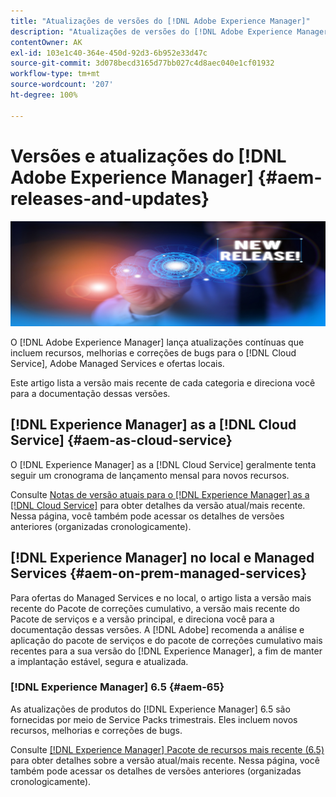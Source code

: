 ```yaml
---
title: "Atualizações de versões do [!DNL Adobe Experience Manager]"
description: "Atualizações de versões do [!DNL Adobe Experience Manager]"
contentOwner: AK
exl-id: 103e1c40-364e-450d-92d3-6b952e33d47c
source-git-commit: 3d078becd3165d77bb027c4d8aec040e1cf01932
workflow-type: tm+mt
source-wordcount: '207'
ht-degree: 100%

---
```


# Versões e atualizações do [!DNL Adobe Experience Manager] {#aem-releases-and-updates}

![[!DNL Experience Manager]Novas versões](assets/new-aem-releases1.jpeg)

O [!DNL Adobe Experience Manager] lança atualizações contínuas que incluem recursos, melhorias e correções de bugs para o [!DNL Cloud Service], Adobe Managed Services e ofertas locais.

Este artigo lista a versão mais recente de cada categoria e direciona você para a documentação dessas versões.

## [!DNL Experience Manager] as a [!DNL Cloud Service] {#aem-as-cloud-service}

O [!DNL Experience Manager] as a [!DNL Cloud Service] geralmente tenta seguir um cronograma de lançamento mensal para novos recursos.

Consulte [Notas de versão atuais para o  [!DNL Experience Manager] as a [!DNL Cloud Service]](https://experienceleague.adobe.com/docs/experience-manager-cloud-service/content/release-notes/release-notes/release-notes-current.html?lang=pt-BR) para obter detalhes da versão atual/mais recente. Nessa página, você também pode acessar os detalhes de versões anteriores (organizadas cronologicamente).

## [!DNL Experience Manager] no local e Managed Services {#aem-on-prem-managed-services}

Para ofertas do Managed Services e no local, o artigo lista a versão mais recente do Pacote de correções cumulativo, a versão mais recente do Pacote de serviços e a versão principal, e direciona você para a documentação dessas versões. A [!DNL Adobe] recomenda a análise e aplicação do pacote de serviços e do pacote de correções cumulativo mais recentes para a sua versão do [!DNL Experience Manager], a fim de manter a implantação estável, segura e atualizada.

### [!DNL Experience Manager] 6.5 {#aem-65}

As atualizações de produtos do [!DNL Experience Manager] 6.5 são fornecidas por meio de Service Packs trimestrais. Eles incluem novos recursos, melhorias e correções de bugs.

Consulte [[!DNL Experience Manager] Pacote de recursos mais recente (6.5)](https://experienceleague.adobe.com/docs/experience-manager-65/release-notes/release-notes.html?lang=pt-BR) para obter detalhes sobre a versão atual/mais recente. Nessa página, você também pode acessar os detalhes de versões anteriores (organizadas cronologicamente).
